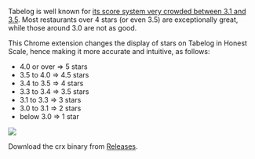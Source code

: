 Tabelog is well known for [its score system very crowded between 3.1 and 3.5](http://tabelog.com/help/score/). Most restaurants over 4 stars (or even 3.5) are exceptionally great, while those around 3.0 are not as good.

This Chrome extension changes the display of stars on Tabelog in Honest Scale, hence making it more accurate and intuitive, as follows:

* 4.0 or over => 5 stars
* 3.5 to 4.0 => 4.5 stars
* 3.4 to 3.5 => 4 stars
* 3.3 to 3.4 => 3.5 stars
* 3.1 to 3.3 => 3 stars
* 3.0 to 3.1 => 2 stars
* below 3.0  => 1 star

![](http://dl.dropbox.com/u/135035/Screenshots/snzvdpasdfva.png)

Download the crx binary from [Releases](https://github.com/miyagawa/Tabelog-HonestStars/releases).